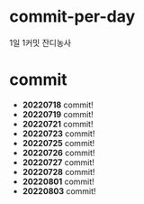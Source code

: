 # commit-per-day
1일 1커밋 잔디농사

# commit
 - **20220718** commit!
 - **20220719** commit!
 - **20220721** commit!
 - **20220723** commit!
 - **20220725** commit!
 - **20220726** commit!
 - **20220727** commit!
 - **20220728** commit!
 - **20220801** commit!
 - **20220803** commit!

